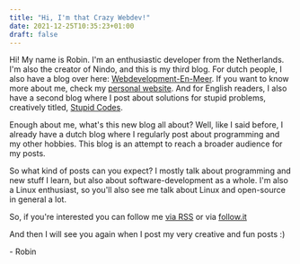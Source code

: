 ```yaml
---
title: "Hi, I'm that Crazy Webdev!"
date: 2021-12-25T10:35:23+01:00
draft: false
---
```


Hi! My name is Robin. I'm an enthusiastic developer from the Netherlands. I'm also the creator of Nindo, and this is my third blog. For dutch people, I also have a  blog over here: [Webdevelopment-En-Meer](https://blog.geheimesite.nl). If you want to know more about me, check my [personal website](https://geheimesite.nl). And for English readers, I also have a second blog where I post about solutions for stupid problems, creatively titled, [Stupid Codes](https://blog.geheimesite.nl/notes).

Enough about me, what's this new blog all about? Well, like I said before, I already have a dutch blog where I regularly post about programming and my other hobbies. This blog is an attempt to reach a broader audience for my posts.

So what kind of posts can you expect? I mostly talk about programming and new stuff I learn, but also about software-development as a whole. I'm also a Linux enthusiast, so you'll also see me talk about Linux and open-source in general a lot.

So, if you're interested you can follow me [via RSS](https://blog.geheimesite.nl/en/index.xml) or via [follow.it](https://follow.it/crazy-webdev-s-feed-nindo?action=followPub)

And then I will see you again when I post my very creative and fun posts :)

\- Robin
